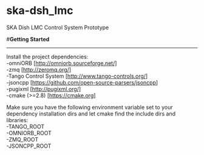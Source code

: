 # ska-dsh_lmc
SKA Dish LMC Control System Prototype

#**Getting Started**  
___
Install the project dependencies:  
	-omniORB [http://omniorb.sourceforge.net/]  
	-zmq [http://zeromq.org/]  
	-Tango Control System [http://www.tango-controls.org/]  
	-jsoncpp  [https://github.com/open-source-parsers/jsoncpp]  
	-pugixml [http://pugixml.org/]  
	-cmake (>=2.8) [https://cmake.org]  
  
Make sure you have the following environment variable set to your dependency installation dirs and let cmake find the include dirs and libraries:  
	-TANGO_ROOT  
	-OMNIORB_ROOT  
	-ZMQ_ROOT  
	-JSONCPP_ROOT  
  
